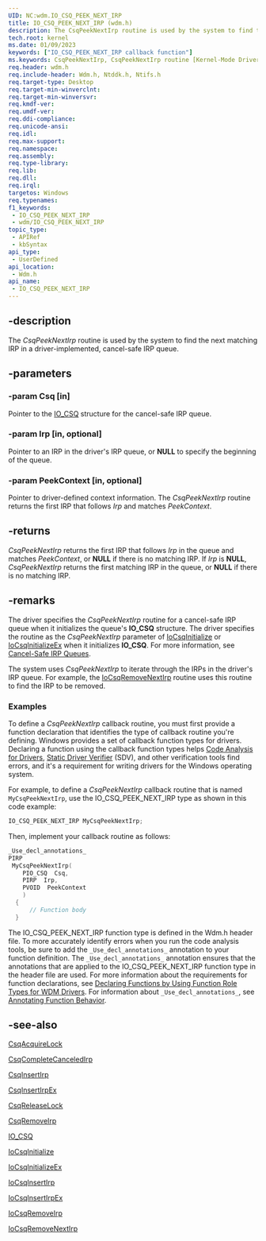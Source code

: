 ```yaml
---
UID: NC:wdm.IO_CSQ_PEEK_NEXT_IRP
title: IO_CSQ_PEEK_NEXT_IRP (wdm.h)
description: The CsqPeekNextIrp routine is used by the system to find the next matching IRP in a driver-implemented, cancel-safe IRP queue.
tech.root: kernel
ms.date: 01/09/2023
keywords: ["IO_CSQ_PEEK_NEXT_IRP callback function"]
ms.keywords: CsqPeekNextIrp, CsqPeekNextIrp routine [Kernel-Mode Driver Architecture], DrvrRtns_83ba77b2-17fa-4fdc-bfaf-c41289f54da9.xml, IO_CSQ_PEEK_NEXT_IRP, kernel.csqpeeknextirp, wdm/CsqPeekNextIrp
req.header: wdm.h
req.include-header: Wdm.h, Ntddk.h, Ntifs.h
req.target-type: Desktop
req.target-min-winverclnt: 
req.target-min-winversvr: 
req.kmdf-ver: 
req.umdf-ver: 
req.ddi-compliance: 
req.unicode-ansi: 
req.idl: 
req.max-support: 
req.namespace: 
req.assembly: 
req.type-library: 
req.lib: 
req.dll: 
req.irql: 
targetos: Windows
req.typenames: 
f1_keywords:
 - IO_CSQ_PEEK_NEXT_IRP
 - wdm/IO_CSQ_PEEK_NEXT_IRP
topic_type:
 - APIRef
 - kbSyntax
api_type:
 - UserDefined
api_location:
 - Wdm.h
api_name:
 - IO_CSQ_PEEK_NEXT_IRP
---
```


## -description

The *CsqPeekNextIrp* routine is used by the system to find the next matching IRP in a driver-implemented, cancel-safe IRP queue.

## -parameters

### -param Csq [in]

Pointer to the [IO_CSQ](/windows-hardware/drivers/kernel/eprocess) structure for the cancel-safe IRP queue.

### -param Irp [in, optional]

Pointer to an IRP in the driver's IRP queue, or **NULL** to specify the beginning of the queue.

### -param PeekContext [in, optional]

Pointer to driver-defined context information. The *CsqPeekNextIrp* routine returns the first IRP that follows *Irp* and matches *PeekContext*.

## -returns

*CsqPeekNextIrp* returns the first IRP that follows *Irp* in the queue and matches *PeekContext*, or **NULL** if there is no matching IRP. If *Irp* is **NULL**, *CsqPeekNextIrp* returns the first matching IRP in the queue, or **NULL** if there is no matching IRP.

## -remarks

The driver specifies the *CsqPeekNextIrp* routine for a cancel-safe IRP queue when it initializes the queue's **IO_CSQ** structure. The driver specifies the routine as the *CsqPeekNextIrp* parameter of [IoCsqInitialize](/windows-hardware/drivers/ddi/wdm/nf-wdm-iocsqinitialize) or [IoCsqInitializeEx](/windows-hardware/drivers/ddi/wdm/nf-wdm-iocsqinitializeex) when it initializes **IO_CSQ**. For more information, see [Cancel-Safe IRP Queues](/windows-hardware/drivers/kernel/cancel-safe-irp-queues).

The system uses *CsqPeekNextIrp* to iterate through the IRPs in the driver's IRP queue. For example, the [IoCsqRemoveNextIrp](/windows-hardware/drivers/ddi/wdm/nf-wdm-iocsqremovenextirp) routine uses this routine to find the IRP to be removed.

### Examples

To define a *CsqPeekNextIrp* callback routine, you must first provide a function declaration that identifies the type of callback routine you're defining. Windows provides a set of callback function types for drivers. Declaring a function using the callback function types helps [Code Analysis for Drivers](/windows-hardware/drivers/devtest/code-analysis-for-drivers), [Static Driver Verifier](/windows-hardware/drivers/devtest/static-driver-verifier) (SDV), and other verification tools find errors, and it's a requirement for writing drivers for the Windows operating system.

For example, to define a *CsqPeekNextIrp* callback routine that is named `MyCsqPeekNextIrp`, use the IO_CSQ_PEEK_NEXT_IRP type as shown in this code example:

```cpp
IO_CSQ_PEEK_NEXT_IRP MyCsqPeekNextIrp;
```

Then, implement your callback routine as follows:

```cpp
_Use_decl_annotations_
PIRP 
 MyCsqPeekNextIrp(
    PIO_CSQ  Csq,
    PIRP  Irp,
    PVOID  PeekContext
    )
  {
      // Function body
  }
```

The IO_CSQ_PEEK_NEXT_IRP function type is defined in the Wdm.h header file. To more accurately identify errors when you run the code analysis tools, be sure to add the `_Use_decl_annotations_` annotation to your function definition. The `_Use_decl_annotations_` annotation ensures that the annotations that are applied to the IO_CSQ_PEEK_NEXT_IRP function type in the header file are used. For more information about the requirements for function declarations, see [Declaring Functions by Using Function Role Types for WDM Drivers](/windows-hardware/drivers/devtest/declaring-functions-using-function-role-types-for-wdm-drivers). For information about `_Use_decl_annotations_`, see [Annotating Function Behavior](/visualstudio/code-quality/annotating-function-behavior).

## -see-also

[CsqAcquireLock](/windows-hardware/drivers/ddi/wdm/nc-wdm-io_csq_acquire_lock)

[CsqCompleteCanceledIrp](/windows-hardware/drivers/ddi/wdm/nc-wdm-io_csq_complete_canceled_irp)

[CsqInsertIrp](/windows-hardware/drivers/ddi/wdm/nc-wdm-io_csq_insert_irp)

[CsqInsertIrpEx](/windows-hardware/drivers/ddi/wdm/nc-wdm-io_csq_insert_irp_ex)

[CsqReleaseLock](/windows-hardware/drivers/ddi/wdm/nc-wdm-io_csq_release_lock)

[CsqRemoveIrp](/windows-hardware/drivers/ddi/wdm/nc-wdm-io_csq_remove_irp)

[IO_CSQ](/windows-hardware/drivers/kernel/eprocess)

[IoCsqInitialize](/windows-hardware/drivers/ddi/wdm/nf-wdm-iocsqinitialize)

[IoCsqInitializeEx](/windows-hardware/drivers/ddi/wdm/nf-wdm-iocsqinitializeex)

[IoCsqInsertIrp](/windows-hardware/drivers/ddi/wdm/nf-wdm-iocsqinsertirp)

[IoCsqInsertIrpEx](/windows-hardware/drivers/ddi/wdm/nf-wdm-iocsqinsertirpex)

[IoCsqRemoveIrp](/windows-hardware/drivers/ddi/wdm/nf-wdm-iocsqremoveirp)

[IoCsqRemoveNextIrp](/windows-hardware/drivers/ddi/wdm/nf-wdm-iocsqremovenextirp)
